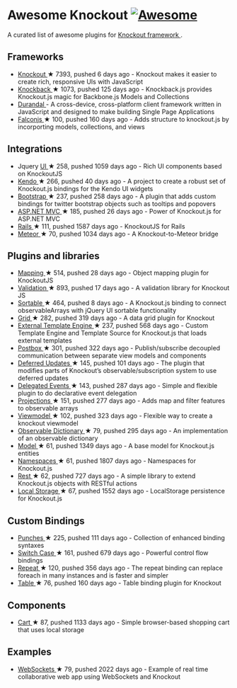 <h1>
 Awesome Knockout
 <a href="https://github.com/sindresorhus/awesome">
  <img alt="Awesome" src="https://cdn.rawgit.com/sindresorhus/awesome/d7305f38d29fed78fa85652e3a63e154dd8e8829/media/badge.svg"/>
 </a>
</h1>
<p>
 A curated list of awesome plugins for
 <a href="http://knockoutjs.com/">
  Knockout framework
 </a>
 .
</p>
<h2>
 Frameworks
</h2>
<ul>
 <li>
  <a href="https://github.com/knockout/knockout">
   Knockout
  </a>
  <span>
   &#9733 7393, pushed 6 days ago
  </span>
  - Knockout makes it easier to create rich, responsive UIs with JavaScript
 </li>
 <li>
  <a href="https://github.com/kmalakoff/knockback">
   Knockback
  </a>
  <span>
   &#9733 1073, pushed 125 days ago
  </span>
  - Knockback.js provides Knockout.js magic for Backbone.js Models and Collections
 </li>
 <li>
  <a href="https://github.com/BlueSpire/Durandal/">
   Durandal
  </a>
  - A cross-device, cross-platform client framework written in JavaScript and designed to make building Single Page Applications
 </li>
 <li>
  <a href="https://github.com/stoodder/falconjs">
   Falconjs
  </a>
  <span>
   &#9733 100, pushed 160 days ago
  </span>
  - Adds structure to knockout.js by incorporting models, collections, and views
 </li>
</ul>
<h2>
 Integrations
</h2>
<ul>
 <li>
  Jquery
  <a href="https://github.com/madcapnmckay/Knockout-UI">
   UI
  </a>
  <span>
   &#9733 258, pushed 1059 days ago
  </span>
  - Rich UI components based on KnockoutJS
 </li>
 <li>
  <a href="https://github.com/kendo-labs/knockout-kendo">
   Kendo
  </a>
  <span>
   &#9733 266, pushed 40 days ago
  </span>
  - A project to create a robust set of Knockout.js bindings for the Kendo UI widgets
 </li>
 <li>
  <a href="https://github.com/billpull/knockout-bootstrap">
   Bootstrap
  </a>
  <span>
   &#9733 237, pushed 258 days ago
  </span>
  - A plugin that adds custom bindings for twitter bootstrap objects such as tooltips and popovers
 </li>
 <li>
  <a href="https://github.com/AndreyAkinshin/knockout-mvc">
   ASP.NET MVC
  </a>
  <span>
   &#9733 185, pushed 26 days ago
  </span>
  - Power of Knockout.js for ASP.NET MVC
 </li>
 <li>
  <a href="https://github.com/dnagir/knockout-rails">
   Rails
  </a>
  <span>
   &#9733 111, pushed 1587 days ago
  </span>
  - KnockoutJS for Rails
 </li>
 <li>
  <a href="https://github.com/steveluscher/knockout.meteor">
   Meteor
  </a>
  <span>
   &#9733 70, pushed 1034 days ago
  </span>
  - A Knockout-to-Meteor bridge
 </li>
</ul>
<h2>
 Plugins and libraries
</h2>
<ul>
 <li>
  <a href="https://github.com/SteveSanderson/knockout.mapping">
   Mapping
  </a>
  <span>
   &#9733 514, pushed 28 days ago
  </span>
  - Object mapping plugin for KnockoutJS
 </li>
 <li>
  <a href="https://github.com/Knockout-Contrib/Knockout-Validation">
   Validation
  </a>
  <span>
   &#9733 893, pushed 17 days ago
  </span>
  - A validation library for Knockout JS
 </li>
 <li>
  <a href="https://github.com/rniemeyer/knockout-sortable">
   Sortable
  </a>
  <span>
   &#9733 464, pushed 8 days ago
  </span>
  - A Knockout.js binding to connect observableArrays with jQuery UI sortable functionality
 </li>
 <li>
  <a href="https://github.com/Knockout-Contrib/KoGrid">
   Grid
  </a>
  <span>
   &#9733 282, pushed 319 days ago
  </span>
  - A data grid plugin for Knockout
 </li>
 <li>
  <a href="https://github.com/ifandelse/Knockout.js-External-Template-Engine">
   External Template Engine
  </a>
  <span>
   &#9733 237, pushed 568 days ago
  </span>
  - Custom Template Engine and Template Source for Knockout.js that loads external templates
 </li>
 <li>
  <a href="https://github.com/rniemeyer/knockout-postbox">
   Postbox
  </a>
  <span>
   &#9733 301, pushed 322 days ago
  </span>
  - Publish/subscribe decoupled communication between separate view models and components
 </li>
 <li>
  <a href="https://github.com/mbest/knockout-deferred-updates">
   Deferred Updates
  </a>
  <span>
   &#9733 145, pushed 101 days ago
  </span>
  - The plugin that modifies parts of Knockout’s observable/subscription system to use deferred updates
 </li>
 <li>
  <a href="https://github.com/rniemeyer/knockout-delegatedEvents">
   Delegated Events
  </a>
  <span>
   &#9733 143, pushed 287 days ago
  </span>
  - Simple and flexible plugin to do declarative event delegation
 </li>
 <li>
  <a href="https://github.com/SteveSanderson/knockout-projections">
   Projections
  </a>
  <span>
   &#9733 151, pushed 277 days ago
  </span>
  - Adds map and filter features to observable arrays
 </li>
 <li>
  <a href="https://github.com/coderenaissance/knockout.viewmodel">
   Viewmodel
  </a>
  <span>
   &#9733 102, pushed 323 days ago
  </span>
  - Flexible way to create a knockout viewmodel
 </li>
 <li>
  <a href="https://github.com/jamesfoster/knockout.observableDictionary">
   Observable Dictionary
  </a>
  <span>
   &#9733 79, pushed 295 days ago
  </span>
  - An implementation of an observable dictionary
 </li>
 <li>
  <a href="https://github.com/thelinuxlich/knockout.model">
   Model
  </a>
  <span>
   &#9733 61, pushed 1349 days ago
  </span>
  - A base model for Knockout.js entities
 </li>
 <li>
  <a href="https://github.com/hunterloftis/knockout.namespaces">
   Namespaces
  </a>
  <span>
   &#9733 61, pushed 1807 days ago
  </span>
  - Namespaces for Knockout.js
 </li>
 <li>
  <a href="https://github.com/frapontillo/knockout-rest">
   Rest
  </a>
  <span>
   &#9733 62, pushed 727 days ago
  </span>
  - A simple library to extend Knockout.js objects with RESTful actions
 </li>
 <li>
  <a href="https://github.com/jimrhoskins/knockout.localStorage">
   Local Storage
  </a>
  <span>
   &#9733 67, pushed 1552 days ago
  </span>
  - LocalStorage persistence for Knockout.js
 </li>
</ul>
<h2>
 Custom Bindings
</h2>
<ul>
 <li>
  <a href="https://github.com/mbest/knockout.punches">
   Punches
  </a>
  <span>
   &#9733 225, pushed 111 days ago
  </span>
  - Collection of enhanced binding syntaxes
 </li>
 <li>
  <a href="https://github.com/mbest/knockout-switch-case">
   Switch Case
  </a>
  <span>
   &#9733 161, pushed 679 days ago
  </span>
  - Powerful control flow bindings
 </li>
 <li>
  <a href="https://github.com/mbest/knockout-repeat">
   Repeat
  </a>
  <span>
   &#9733 120, pushed 356 days ago
  </span>
  - The repeat binding can replace foreach in many instances and is faster and simpler
 </li>
 <li>
  <a href="https://github.com/mbest/knockout-table">
   Table
  </a>
  <span>
   &#9733 76, pushed 160 days ago
  </span>
  - Table binding plugin for Knockout
 </li>
</ul>
<h2>
 Components
</h2>
<ul>
 <li>
  <a href="https://github.com/robconery/knockout-cart">
   Cart
  </a>
  <span>
   &#9733 87, pushed 1133 days ago
  </span>
  - Simple browser-based shopping cart that uses local storage
 </li>
</ul>
<h2>
 Examples
</h2>
<ul>
 <li>
  <a href="https://github.com/carlhoerberg/knockout-websocket-example">
   WebSockets
  </a>
  <span>
   &#9733 79, pushed 2022 days ago
  </span>
  - Example of real time collaborative web app using WebSockets and Knockout
 </li>
</ul>
